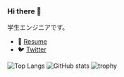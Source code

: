 ### Hi there 👋
学生エンジニアです。

- 👔 [Resume](https://github.com/ENDOTAKUMI/ENDOTAKUMI/blob/main/resume.md)
- 🐦 [Twitter](https://twitter.com/endotakumi_dev)

![Top Langs](https://github-readme-stats.vercel.app/api/top-langs/?username=ENDOTAKUMI&layout=compact&theme=dracula&card_width=300px&count_private=true)
![GitHub stats](https://github-readme-stats.vercel.app/api?username=ENDOTAKUMI&count_private=true&show_icons=true&theme=dracula&line_height=20px)
![trophy](https://github-profile-trophy.vercel.app/?username=ENDOTAKUMI&theme=dracula&no-frame=true)

